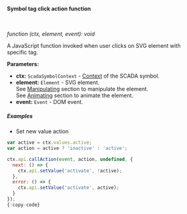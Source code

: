 #### Symbol tag click action function

<div class="divider"></div>
<br/>

*function (ctx, element, event): void*

A JavaScript function invoked when user clicks on SVG element with specific tag.

**Parameters:**

<ul>
  <li><b>ctx:</b> <code>ScadaSymbolContext</code> - <a href="${siteBaseUrl}/docs${docPlatformPrefix}/user-guide/scada/scada-symbols-dev-guide/#scadasymbolcontext" target="_blank">Context</a> of the SCADA symbol.
  </li>
  <li><b>element:</b> <code>Element</code> - SVG element.<br>
        See <a href="https://svgjs.dev/docs/3.2/manipulating/" target="_blank">Manipulating</a> section to manipulate the element.<br>
        See <a href="https://svgjs.dev/docs/3.2/animating/" target="_blank">Animating</a> section to animate the element.
  </li>
  <li><b>event:</b> <code>Event</code> - DOM event.
  </li>
</ul>

<div class="divider"></div>

##### Examples

* Set new value action

```javascript
var active = ctx.values.active;
var action = active ? 'inactive' : 'active';

ctx.api.callAction(event, action, undefined, {
  next: () => {
    ctx.api.setValue('activate', !active);
  },
  error: () => {
    ctx.api.setValue('activate', active);
  }
});
{:copy-code}
```
